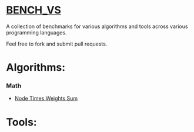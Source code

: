 # [BENCH_VS](https://github.com/drhuffman12/bench_vs)

A collection of benchmarks for various algorithms and tools across various programming languages.

Feel free to fork and submit pull requests.

# Algorithms:

### Math
   - [Node Times Weights Sum](./math/nodes_times_weights_sum/README.md)

# Tools:
